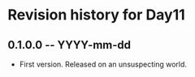 # Revision history for Day11

## 0.1.0.0 -- YYYY-mm-dd

* First version. Released on an unsuspecting world.
